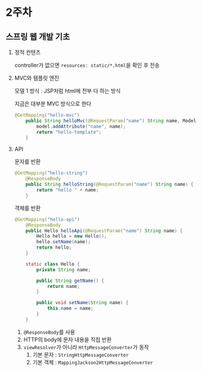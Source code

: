 # 2주차

## 스프링 웹 개발 기초

1. 정적 컨텐츠

   controller가 없으면 `resources: static/*.html`을 확인 후 전송

2. MVC와 템플릿 엔진

   모델 1 방식 : JSP처럼 html에 전부 다 하는 방식

   지금은 대부분 MVC 방식으로 한다

   ```java
   @GetMapping("hello-mvc")
       public String helloMvc(@RequestParam("name") String name, Model model) {
           model.addAttribute("name", name);
           return "hello-template";
       }
   ```

3. API

   문자를 반환

   ```java
   @GetMapping("hello-string")
       @ResponseBody
       public String helloString(@RequestParam("name") String name) {
           return "hello " + name;
       }
   ```

   객체를 반환

   ```java
   @GetMapping("hello-api")
       @ResponseBody
       public Hello helloApi(@RequestParam("name") String name) {
           Hello hello = new Hello();
           hello.setName(name);
           return hello;
       }
   
       static class Hello {
           private String name;
   
           public String getName() {
               return name;
           }
   
           public void setName(String name) {
               this.name = name;
           }
       }
   ```

   1. `@ResponseBody`를 사용
   2. HTTP의 body에 문자 내용을 직접 반환
   3. `viewResolver`가 아니라 `HttpMessageConverter`가 동작
      1. 기본 문자 : `StringHttpMessageConverter`
      2. 기본 객체 : `MappingJackson2HttpMessageConverter`



